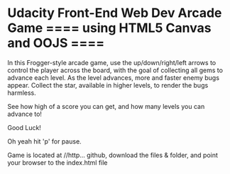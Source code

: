 Udacity Front-End Web Dev Arcade Game
==== using HTML5 Canvas and OOJS ====
=====================================

In this Frogger-style arcade game, use the up/down/right/left arrows to control the player
across the board, with the goal of collecting all gems to advance each level.  As the 
level advances, more and faster enemy bugs appear.  Collect the star, available in higher
levels, to render the bugs harmless.

See how high of a score you can get, and how many levels you can advance to!

Good Luck!

Oh yeah hit 'p' for pause.


Game is located at //http... github, download the files & folder, and point your browser to the index.html file